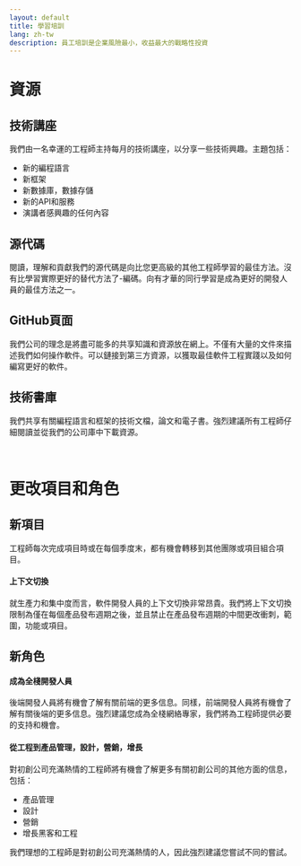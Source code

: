 ```yaml
---
layout: default
title: 學習培訓
lang: zh-tw
description: 員工培訓是企業風險最小，收益最大的戰略性投資
---
```




# 資源

## 技術講座

我們由一名幸運的工程師主持每月的技術講座，以分享一些技術興趣。主題包括：

* 新的編程語言
* 新框架
* 新數據庫，數據存儲
* 新的API和服務
* 演講者感興趣的任何內容

## 源代碼

閱讀，理解和貢獻我們的源代碼是向比您更高級的其他工程師學習的最佳方法。沒有比學習實際更好的替代方法了-編碼。向有才華的同行學習是成為更好的開發人員的最佳方法之一。

## GitHub頁面

我們公司的理念是將盡可能多的共享知識和資源放在網上。不僅有大量的文件來描述我們如何操作軟件。可以鏈接到第三方資源，以獲取最佳軟件工程實踐以及如何編寫更好的軟件。

## 技術書庫

我們共享有關編程語言和框架的技術文檔，論文和電子書。強烈建議所有工程師仔細閱讀並從我們的公司庫中下載資源。

<br>

# 更改項目和角色

## 新項目

工程師每次完成項目時或在每個季度末，都有機會轉移到其他團隊或項目組合項目。

#### 上下文切換

就生產力和集中度而言，軟件開發人員的上下文切換非常昂貴。我們將上下文切換限制為僅在每個產品發布週期之後，並且禁止在產品發布週期的中間更改衝刺，範圍，功能或項目。

## 新角色

#### 成為全棧開發人員

後端開發人員將有機會了解有關前端的更多信息。同樣，前端開發人員將有機會了解有關後端的更多信息。強烈建議您成為全棧網絡專家，我們將為工程師提供必要的支持和機會。


#### 從工程到產品管理，設計，營銷，增長

對初創公司充滿熱情的工程師將有機會了解更多有關初創公司的其他方面的信息，包括：

* 產品管理
* 設計
* 營銷
* 增長黑客和工程

我們理想的工程師是對初創公司充滿熱情的人，因此強烈建議您嘗試不同的嘗試。

<br>

